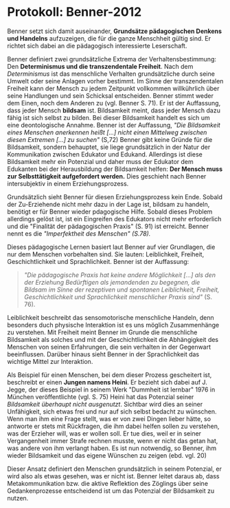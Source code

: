 # Protokoll: Benner-2012

Benner setzt sich damit auseinander, **Grundsätze pädagogischen Denkens und Handelns** aufzuzeigen, die für die ganze Menschheit gültig sind.
Er richtet sich dabei an die pädagogisch interessierte Leserschaft.

Benner definiert zwei grundsätzliche Extrema der Verhaltensbestimmung: Den **Determinismus und die transzendentale Freiheit**.
Nach dem *Determinismus* ist das menschliche Verhalten grundsätzliche durch seine Umwelt oder seine Anlagen vorher bestimmt.
Im Sinne der transzendentalen Freiheit kann der Mensch zu jedem Zeitpunkt vollkommen willkührlich über seine Handlungen und sein Schicksal entscheiden.
Benner stimmt weder dem Einen, noch dem Anderen zu (vgl. Benner S. 71).
Er ist der Auffassung, dass jeder Mensch **bildsam** ist.
Bildsamkeit meint, dass jeder Mensch dazu fähig ist sich selbst zu bilden.
Bei dieser Bildsamkeit handelt es sich um eine deontologische Annahme.
Benner  ist der Auffassung, *"Die Bildsamkeit eines Menschen anerkennen  heißt [...] nicht einen Mittelweg zwischen diesen Extremen [...] zu suchen"* (S,72)
Benner gibt keine Gründe für die Bildsamkeit, sondern behauptet, sie liege grundsätzlich in der  Natur der Kommunikation zwischen Edukator und Edukand.
Allerdings ist diese Bildsamkeit mehr ein Potenzial und  daher muss der Edukator dem Edukanten bei der Herausbildung der Bildsamkeit helfen: **Der Mensch muss zur Selbsttätigkeit aufgefordert werden.**
Dies geschieht nach Benner intersubjektiv in einem Erziehungsprozess.

Grundsätzlich sieht Benner für diesen Erziehungsprozess kein Ende.
Sobald der Zu-Erziehende nicht mehr dazu in der Lage ist, bildsam zu handeln, benötigt er für Benner wieder pdagogische Hilfe.
Sobald dieses Problem allerdings gelöst ist, ist ein Eingreifen des Edukators nicht mehr erforderlich und die "Finalität der pädagogischen Praxis" (S. 91) ist erreicht.
Benner nennt es die *"Imperfektheit des Menschen" (S.78).*

Dieses pädagogische Lernen basiert laut Benner auf vier Grundlagen, die nur dem Menschen  vorbehalten sind.
Sie lauten: Leiblichkeit, Freiheit, Geschichtlichkeit und Sprachlichkeit.
Benner ist der Auffassung:
>*"Die pädagogische Praxis hat keine andere Möglichkeit [...] als den der Erziehung Bedürftigen als jemandenden zu begegnen, die Bildsam im Sinne der rezeptiven und spontanen Leiblichkeit, Freiheit, Geschichtlichkeit und Sprachlichkeit menschlicher Praxis sind"* (S. 76).

Leiblichkeit beschreibt das sensomotorische menschliche Handeln, denn besonders duch physische Interaktion ist es uns möglich Zusammenhänge zu verstehen.
Mit Freiheit meint Benner im Grunde die menschliche Bildsamkeit als solches und mit der Geschichtlichkeit die Abhängigkeit des Menschen von seinen Erfahrungen, die sein verhalten in der Gegenwart beeinflussen.
Darüber hinaus sieht Benner in der Sprachlichkeit das wichtige Mittel zur Interaktion.

Als Beispiel für einen Menschen, bei dem dieser Prozess gescheitert ist, beschreibt er einen **Jungen namens Heini**. Er bezieht sich dabei auf J. Jegge, der dieses Beispiel in seinem Werk "Dummheit ist lernbar" 1976 in München veröffentlichte (vgl. S. 75)
Heini hat das Potenzial seiner *Bildsamkeit überhaupt nicht ausgenutzt*.
Sichtbar wird dies an seiner Unfähigkeit, sich etwas frei und nur auf sich selbst bedacht zu wünschen.
Wenn man ihm eine Frage stellt, was er von zwei Dingen lieber hätte, so antworte er stets mit Rückfragen, die ihm dabei helfen sollen zu verstehen, was der Erzieher will, was er wollen soll.
Er tue dies, weil er in seiner Vergangenheit immer Strafe rechnen musste, wenn er nicht das getan hat, was andere von ihm verlangt haben.
Es ist nun notwendig, so Benner, ihm wieder Bildsamkeit und das eigene Wünschen zu zeigen (ebd. vgl. 20)

Dieser Ansatz definiert den Menschen grundsätzlich in seinem Potenzial, er wird also als etwas gesehen, was er nicht ist.
Benner leitet daraus ab, dass Metakommunikation bzw. die aktive Reflektion des Zöglings über seine Gedankenprozesse entscheidend ist um das Potenzial der Bildsamkeit zu nutzen.
